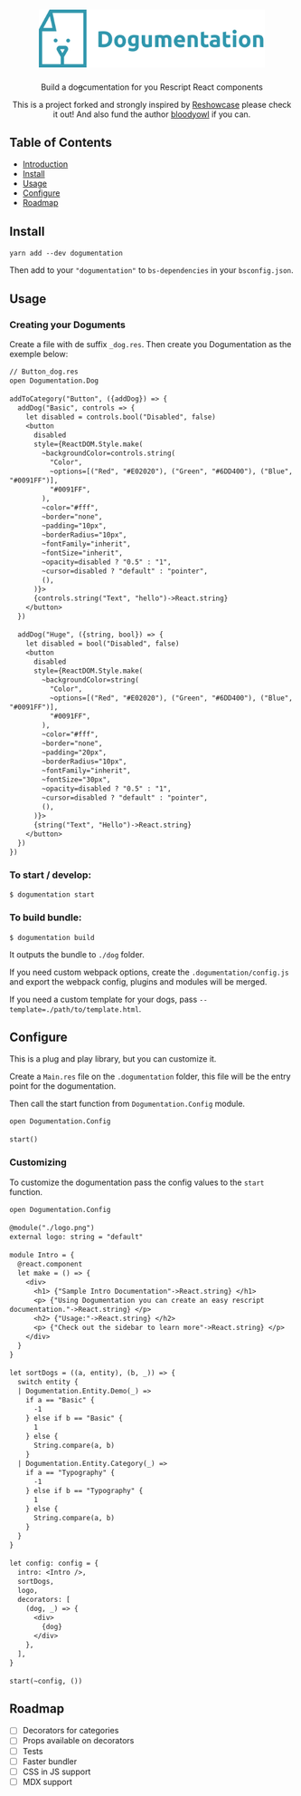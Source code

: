 <h1 align="center">
  <img src="./logo.png" alt="Dogumentation" width="400" />  
</h1>

<p align="center">Build a do<s>g</s>cumentation for you Rescript React components</p>
<p align="center">This is a project forked and strongly inspired by <a href="https://github.com/bloodyowl/reshowcase">Reshowcase</a>
please check it out! And also fund the author <a href="https://github.com/bloodyowl">bloodyowl</a> if you can.
</p>

## Table of Contents

- [Introduction](#introduction)
- [Install](#install)
- [Usage](#usage)
- [Configure](#configure)
- [Roadmap](#roadmap)

## Install

```console
yarn add --dev dogumentation
```

Then add to your `"dogumentation"` to `bs-dependencies` in your `bsconfig.json`.

## Usage

### Creating your Doguments

Create a file with de suffix `_dog.res`. Then create you Dogumentation as the exemple below:

```rescript
// Button_dog.res
open Dogumentation.Dog

addToCategory("Button", ({addDog}) => {
  addDog("Basic", controls => {
    let disabled = controls.bool("Disabled", false)
    <button
      disabled
      style={ReactDOM.Style.make(
        ~backgroundColor=controls.string(
          "Color",
          ~options=[("Red", "#E02020"), ("Green", "#6DD400"), ("Blue", "#0091FF")],
          "#0091FF",
        ),
        ~color="#fff",
        ~border="none",
        ~padding="10px",
        ~borderRadius="10px",
        ~fontFamily="inherit",
        ~fontSize="inherit",
        ~opacity=disabled ? "0.5" : "1",
        ~cursor=disabled ? "default" : "pointer",
        (),
      )}>
      {controls.string("Text", "hello")->React.string}
    </button>
  })

  addDog("Huge", ({string, bool}) => {
    let disabled = bool("Disabled", false)
    <button
      disabled
      style={ReactDOM.Style.make(
        ~backgroundColor=string(
          "Color",
          ~options=[("Red", "#E02020"), ("Green", "#6DD400"), ("Blue", "#0091FF")],
          "#0091FF",
        ),
        ~color="#fff",
        ~border="none",
        ~padding="20px",
        ~borderRadius="10px",
        ~fontFamily="inherit",
        ~fontSize="30px",
        ~opacity=disabled ? "0.5" : "1",
        ~cursor=disabled ? "default" : "pointer",
        (),
      )}>
      {string("Text", "Hello")->React.string}
    </button>
  })
})
```

### To start / develop:

```console
$ dogumentation start
```

### To build bundle:

```console
$ dogumentation build
```

It outputs the bundle to `./dog` folder.

If you need custom webpack options, create the `.dogumentation/config.js` and export the webpack config, plugins and modules will be merged.

If you need a custom template for your dogs, pass `--template=./path/to/template.html`.

## Configure

This is a plug and play library, but you can customize it.

Create a `Main.res` file on the `.dogumentation` folder, this file will be the entry point for the dogumentation.

Then call the start function from `Dogumentation.Config` module.

```rescript
open Dogumentation.Config

start()
```

### Customizing

To customize the dogumentation pass the config values to the `start` function.

```rescript
open Dogumentation.Config

@module("./logo.png")
external logo: string = "default"

module Intro = {
  @react.component
  let make = () => {
    <div>
      <h1> {"Sample Intro Documentation"->React.string} </h1>
      <p> {"Using Dogumentation you can create an easy rescript documentation."->React.string} </p>
      <h2> {"Usage:"->React.string} </h2>
      <p> {"Check out the sidebar to learn more"->React.string} </p>
    </div>
  }
}

let sortDogs = ((a, entity), (b, _)) => {
  switch entity {
  | Dogumentation.Entity.Demo(_) =>
    if a == "Basic" {
      -1
    } else if b == "Basic" {
      1
    } else {
      String.compare(a, b)
    }
  | Dogumentation.Entity.Category(_) =>
    if a == "Typography" {
      -1
    } else if b == "Typography" {
      1
    } else {
      String.compare(a, b)
    }
  }
}

let config: config = {
  intro: <Intro />,
  sortDogs,
  logo,
  decorators: [
    (dog, _) => {
      <div>
        {dog}
      </div>
    },
  ],
}

start(~config, ())
```

## Roadmap

- [ ] Decorators for categories
- [ ] Props available on decorators
- [ ] Tests
- [ ] Faster bundler
- [ ] CSS in JS support
- [ ] MDX support